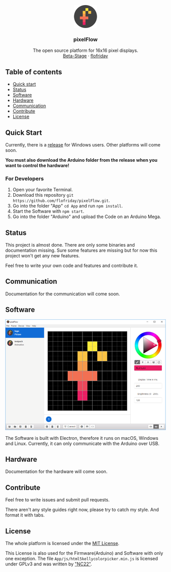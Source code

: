<p align="center">
  <a>
    <img src="Images/logo.png" width=72 height=72>
  </a>

  <h3 align="center">pixelFlow</h3>

  <p align="center">
    The open source platform for 16x16 pixel displays.
    <br>
    <a href="#status">Beta-Stage</a>
    &middot;
    <a href="https://www.github.com/flofriday">flofriday</a>
  </p>
</p>


## Table of contents
- [Quick start](#quick-start)
- [Status](#status)
- [Software](#software)
- [Hardware](#hardware)
- [Communication](#communication)
- [Contribute](#contribute)
- [License](#license)

## Quick Start
Currently, there is a [release](https://github.com/flofriday/pixelFlow/releases) for Windows users. Other platforms will come soon.

**You must also download the Arduino folder from the release when you want to control the hardware!**

### For Developers
1. Open your favorite Terminal.
2. Download this repository `git https://github.com/flofriday/pixelFlow.git`.
3. Go into the folder "App" `cd App` and run `npm install`.
4. Start the Software with `npm start`.
5. Go into the folder "Arduino" and upload the Code on an Arduino Mega.

## Status
This project is almost done. There are only some binaries and documentation missing. Sure some features are missing but for now this project won't get any new features.

Feel free to write your own code and features and contribute it.

## Communication
Documentation for the communication will come soon.

## Software
!["Picture of Software"](Images/software.png)


The Software is built with Electron, therefore it runs on macOS, Windows and
Linux. Currently, it can only communicate with the Arduino over USB.

## Hardware
Documentation for the hardware will come soon.

## Contribute
Feel free to write issues and submit pull requests.

There aren't any style guides right now, please try to catch my style.
And format it with tabs.

## License
The whole platform is licensed under the [MIT License](LICENSE).

This License is also used for the Firmware(Arduino) and Software with only one exception.
The file `App/js/html5kellycolorpicker.min.js` is licensed under GPLv3 and was
written by ["NC22"](https://github.com/NC22/HTML5-Color-Picker).
